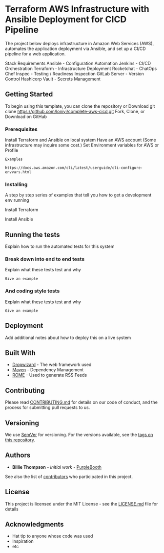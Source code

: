 # Terraform AWS Infrastructure with Ansible Deployment for CICD Pipeline

The project below deploys infrastructure in Amazon Web Services (AWS), automates the application deployment via Ansible, and set up a CI/CD pipeline for a web application.

Stack Requirements
Ansible - Configuration Automation
Jenkins - CI/CD Orchestration
Terraform - Infrastructure Deployment
Rocketchat - ChatOps
Chef Inspec - Testing / Readiness Inspection
GitLab Server - Version Control
Hashicorp Vault - Secrets Management


## Getting Started

To begin using this template, you can clone the repository or Download
git clone https://github.com/loniyi/complete-aws-cicd.git
Fork, Clone, or Download on GitHub

### Prerequisites

Install Terraform and Ansible on local system
Have an AWS account (Some infrastructure may inquire some cost.)
Set Environment variables for AWS or Profile

```
Examples

https://docs.aws.amazon.com/cli/latest/userguide/cli-configure-envvars.html
```

### Installing

A step by step series of examples that tell you how to get a development env running

Install Terraform

Install Ansible


## Running the tests

Explain how to run the automated tests for this system

### Break down into end to end tests

Explain what these tests test and why

```
Give an example
```

### And coding style tests

Explain what these tests test and why

```
Give an example
```

## Deployment

Add additional notes about how to deploy this on a live system

## Built With

* [Dropwizard](http://www.dropwizard.io/1.0.2/docs/) - The web framework used
* [Maven](https://maven.apache.org/) - Dependency Management
* [ROME](https://rometools.github.io/rome/) - Used to generate RSS Feeds

## Contributing

Please read [CONTRIBUTING.md](https://gist.github.com/PurpleBooth/b24679402957c63ec426) for details on our code of conduct, and the process for submitting pull requests to us.

## Versioning

We use [SemVer](http://semver.org/) for versioning. For the versions available, see the [tags on this repository](https://github.com/your/project/tags).

## Authors

* **Billie Thompson** - *Initial work* - [PurpleBooth](https://github.com/PurpleBooth)

See also the list of [contributors](https://github.com/your/project/contributors) who participated in this project.

## License

This project is licensed under the MIT License - see the [LICENSE.md](LICENSE.md) file for details

## Acknowledgments

* Hat tip to anyone whose code was used
* Inspiration
* etc
